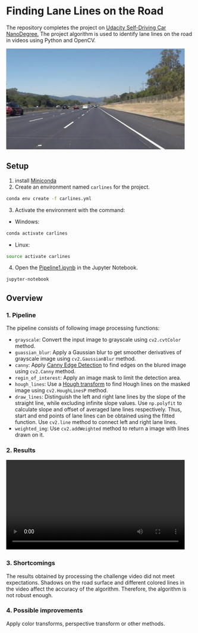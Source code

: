 # **Finding Lane Lines on the Road** 
The repository completes the project on [Udacity Self-Driving Car NanoDegree.](http://www.udacity.com/drive)
The project algorithm is used to identify lane lines on the road in videos using Python and OpenCV.

<img src="test_images/solidWhiteRight.jpg" width="480" alt="Combined Image" />
 
## Setup
1. install [Miniconda](https://docs.conda.io/en/latest/miniconda.html)
2. Create an environment named `carlines` for the project.
```sh
conda env create -f carlines.yml
```
3. Activate the environment with the command:
- Windows:
```sh
conda activate carlines
```
- Linux:
```sh
source activate carlines
```
4. Open the [Pipeline1.ipynb](Pipeline1.ipynb) in the Jupyter Notebook.
```sh
jupyter-notebook
```

## Overview
### 1. Pipeline
The pipeline consists of following image processing functions:

- `grayscale`: Convert the input image to grayscale using `cv2.cvtColor` method.
- `guassian_blur`: Apply a Gaussian blur to get smoother derivatives of grayscale image using `cv2.GaussianBlur` method.
- `canny`: Apply [Canny Edge Detection](https://docs.opencv.org/4.x/da/d22/tutorial_py_canny.html) to find edges on the blured image using `cv2.Canny` method.
- `regin_of_interest`: Apply an image mask to limit the detection area.
- `hough_lines`: Use a [Hough transform](https://docs.opencv.org/3.4/d3/de6/tutorial_js_houghlines.html) to find Hough lines on the masked image using `cv2.HoughLinesP` method.
- `draw_lines`: Distinguish the left and right lane lines by the slope of the straight line, while excluding infinite slope values. 
Use `np.polyfit` to calculate slope and offset of averaged lane lines respectively. Thus, start and end points of lane lines can be obtained using the fitted function. 
Use `cv2.line` method to connect left and right lane lines.
- `weighted_img`: Use `cv2.addWeighted` method to return a image with lines drawn on it.

### 2. Results

<video width="480" controls loop>
      <source src="test_videos_output/solidWhiteRight.mp4" type="video/mp4">
</video>

### 3. Shortcomings
The results obtained by processing the challenge video did not meet expectations. Shadows on the road surface and different colored lines in the video affect the accuracy of the algorithm. Therefore, the algorithm is not robust enough.

### 4. Possible improvements
Apply color transforms, perspective transform or other methods.
